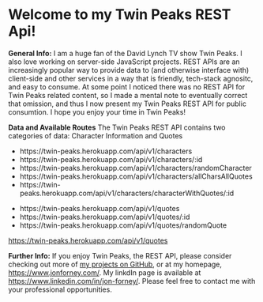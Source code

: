 # Welcome to my Twin Peaks REST Api!

**General Info:** I am a huge fan of the David Lynch TV show Twin Peaks. I also love working on server-side JavaScript projects. REST APIs are an increasingly popular way to provide data to (and otherwise interface with) client-side and other services in a way that is friendly, tech-stack agnositc, and easy to consume. At some point I noticed there was no REST API for Twin Peaks related content, so I made a mental note to eventually correct that omission, and thus I now present my Twin Peaks REST API for public consumtion. I hope you enjoy your time in Twin Peaks!

**Data and Available Routes**
The Twin Peaks REST API contains two categories of data: Character Information and Quotes
<ul>
<li>https://twin-peaks.herokuapp.com/api/v1/characters</li>
<li>https://twin-peaks.herokuapp.com/api/v1/characters/:id</li>
<li>https://twin-peaks.herokuapp.com/api/v1/characters/randomCharacter</li>
<li>https://twin-peaks.herokuapp.com/api/v1/characters/allCharsAllQuotes</li>
<li>https://twin-peaks.herokuapp.com/api/v1/characters/characterWithQuotes/:id</li>
</ul>
<ul>
<li>https://twin-peaks.herokuapp.com/api/v1/quotes</li>
<li>https://twin-peaks.herokuapp.com/api/v1/quotes/:id</li>
<li>https://twin-peaks.herokuapp.com/api/v1/quotes/randomQuote</li>
</ul>

https://twin-peaks.herokuapp.com/api/v1/quotes

**Further Info:**  If you enjoy Twin Peaks, the REST API, please consider checking out more of <a href="https://github.com/MustardJoe">my projects on GitHub</a>, or at my homepage, <a href="https://wwww.jonforney.com">https://www.jonforney.com/</a>.  My linkdIn page is available at <a href="https://www.linkedin.com/in/jon-forney/">https://www.linkedin.com/in/jon-forney/</a>.  Please feel free to contact me with your professional opportunities.